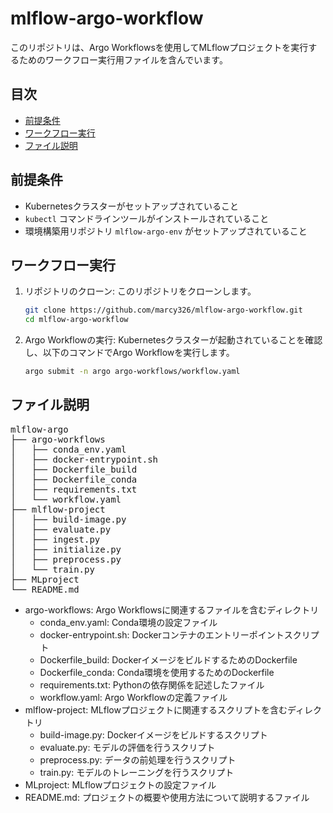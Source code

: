 # mlflow-argo-workflow

このリポジトリは、Argo Workflowsを使用してMLflowプロジェクトを実行するためのワークフロー実行用ファイルを含んでいます。

## 目次

- [前提条件](#前提条件)
- [ワークフロー実行](#ワークフロー実行)
- [ファイル説明](#ファイル説明)

## 前提条件

- Kubernetesクラスターがセットアップされていること
- `kubectl` コマンドラインツールがインストールされていること
- 環境構築用リポジトリ `mlflow-argo-env` がセットアップされていること

## ワークフロー実行

1. リポジトリのクローン: このリポジトリをクローンします。

    ```sh
    git clone https://github.com/marcy326/mlflow-argo-workflow.git
    cd mlflow-argo-workflow
    ```

1. Argo Workflowの実行: Kubernetesクラスターが起動されていることを確認し、以下のコマンドでArgo Workflowを実行します。

    ```sh
    argo submit -n argo argo-workflows/workflow.yaml
    ```

## ファイル説明
<pre>
mlflow-argo
├── argo-workflows
│   ├── conda_env.yaml
│   ├── docker-entrypoint.sh
│   ├── Dockerfile_build
│   ├── Dockerfile_conda
│   ├── requirements.txt
│   └── workflow.yaml
├── mlflow-project
│   ├── build-image.py
│   ├── evaluate.py
│   ├── ingest.py
│   ├── initialize.py
│   ├── preprocess.py
│   └── train.py
├── MLproject
└── README.md
</pre>

- argo-workflows: Argo Workflowsに関連するファイルを含むディレクトリ
  - conda_env.yaml: Conda環境の設定ファイル
  - docker-entrypoint.sh: Dockerコンテナのエントリーポイントスクリプト
  - Dockerfile_build: DockerイメージをビルドするためのDockerfile
  - Dockerfile_conda: Conda環境を使用するためのDockerfile
  - requirements.txt: Pythonの依存関係を記述したファイル
  - workflow.yaml: Argo Workflowの定義ファイル
- mlflow-project: MLflowプロジェクトに関連するスクリプトを含むディレクトリ
  - build-image.py: Dockerイメージをビルドするスクリプト
  - evaluate.py: モデルの評価を行うスクリプト
  - preprocess.py: データの前処理を行うスクリプト
  - train.py: モデルのトレーニングを行うスクリプト
- MLproject: MLflowプロジェクトの設定ファイル
- README.md: プロジェクトの概要や使用方法について説明するファイル
